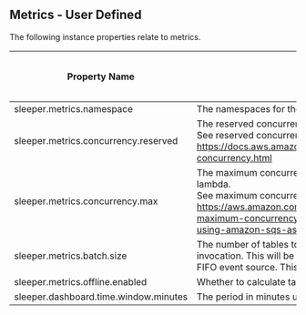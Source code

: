## Metrics - User Defined

The following instance properties relate to metrics.

| Property Name                         | Description                                                                                                                                                                                                                                  | Default Value | Run CdkDeploy When Changed |
|---------------------------------------|----------------------------------------------------------------------------------------------------------------------------------------------------------------------------------------------------------------------------------------------|---------------|----------------------------|
| sleeper.metrics.namespace             | The namespaces for the metrics used in the metrics stack.                                                                                                                                                                                    | Sleeper       | true                       |
| sleeper.metrics.concurrency.reserved  | The reserved concurrency for the table metrics lambda.<br>See reserved concurrency overview at: https://docs.aws.amazon.com/lambda/latest/dg/configuration-concurrency.html                                                                  |               | false                      |
| sleeper.metrics.concurrency.max       | The maximum concurrency allowed for the table metrics lambda.<br>See maximum concurrency overview at: https://aws.amazon.com/blogs/compute/introducing-maximum-concurrency-of-aws-lambda-functions-when-using-amazon-sqs-as-an-event-source/ |               | false                      |
| sleeper.metrics.batch.size            | The number of tables to calculate metrics for in a single invocation. This will be the batch size for a lambda as an SQS FIFO event source. This can be a maximum of 10.                                                                     | 1             | false                      |
| sleeper.metrics.offline.enabled       | Whether to calculate table metrics for offline tables.                                                                                                                                                                                       | false         | false                      |
| sleeper.dashboard.time.window.minutes | The period in minutes used in the dashboard.                                                                                                                                                                                                 | 5             | true                       |
